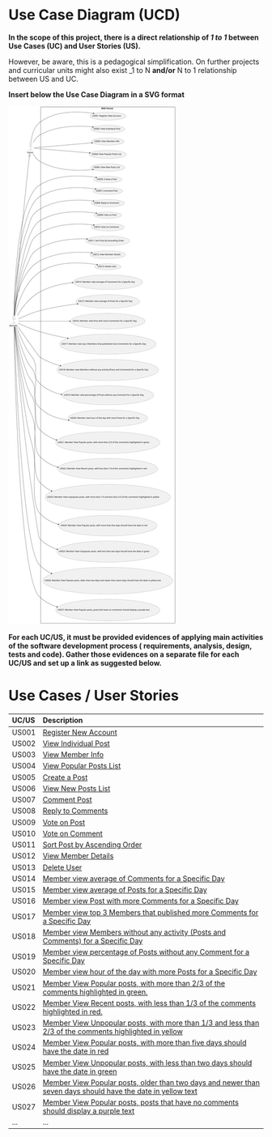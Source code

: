 # Use Case Diagram (UCD)

**In the scope of this project, there is a direct relationship of _1 to 1_ between Use Cases (UC) and User Stories (US).**

However, be aware, this is a pedagogical simplification. On further projects and curricular units might also exist _1 to
N **and/or** N to 1 relationship between US and UC.

**Insert below the Use Case Diagram in a SVG format**

![Use Case Diagram](svg/use-case-diagram.svg)

**For each UC/US, it must be provided evidences of applying main activities of the software development process (
requirements, analysis, design, tests and code). Gather those evidences on a separate file for each UC/US and set up a
link as suggested below.**

# Use Cases / User Stories

| UC/US  | Description                                                                                                                                                                    |
|:-------|:-------------------------------------------------------------------------------------------------------------------------------------------------------------------------------|
| US001 | [Register New Account](../../US001/01.requirements-engineering/US001.md)                                                                                                        |
| US002 | [View Individual Post](../../US002/01.requirements-engineering/readme.md)                                                                                                       |
| US003 | [View Member Info](../../US003/01.requirements-engineering/US003.md)                                                                                                            |
| US004 | [View Popular Posts List](../../US004/01.requirements-engineering/readme.md)                                                                                                    |
| US005 | [Create a Post](../../US005/01.requirements-engineering/US005.md)                                                                                                               |
| US006 | [View New Posts List](../../US006/01.requirements-engineering/US006.md)                                                                                                         |
| US007 | [Comment Post](../../US007/01.requirements-engineering/US007.md)                                                                                                                |
| US008 | [Reply to Comments](../../US008/01.requirements-engineering/US008.md)                                                                                                           |
| US009 | [Vote on Post](../../US009/01.requirements-engineering/US009.md)                                                                                                                |
| US010 | [Vote on Comment](../../US010/01.requirements-engineering/US010.md)                                                                                                             |
| US011 | [Sort Post by Ascending Order](../../US011/01.requirements-engineering/US011.md)                                                                                                |
| US012 | [View Member Details](../../US012/01.requirements-engineering/US012.md)                                                                                                         |
| US013 | [Delete User](../../US013/01.requirements-engineering/US013.md)                                                                                                                 |
| US014 | [Member view average of Comments for a Specific Day](../../US014/01.requirements-engineering/US014.md)                                                                          |
| US015 | [Member view average of Posts for a Specific Day](../../US015/01.requirements-engineering/US015.md)                                                                             |
| US016 | [Member view Post with more Comments for a Specific Day](../../US016/01.requirements-engineering/US016.md)                                                                      |
| US017 | [Member view top 3 Members that published more Comments for a Specific Day](../../US017/01.requirements-engineering/US017.md)                                                   |
| US018 | [Member view Members without any activity (Posts and Comments) for a Specific Day](../../US018/01.requirements-engineering/US018.md)                                            |
| US019 | [Member view percentage of Posts without any Comment for a Specific Day](../../US019/01.requirements-engineering/US019.md)                                                      |
| US020 | [Member view hour of the day with more Posts for a Specific Day](../../US020/01.requirements-engineering/US020.md)                                                              |
| US021 | [Member View Popular posts, with more than 2/3 of the comments highlighted in green.](../../US021/01.requirements-engineering/US021.md)                                         |
| US022 | [Member View Recent posts, with less than 1/3 of the comments highlighted in red.](../../US022/01.requirements-engineering/US022.md)                                            |
| US023 | [Member View Unpopular posts, with more than 1/3 and less than 2/3 of the comments highlighted in yellow](../../US023/01.requirements-engineering/US023.md)                     |
| US024 | [Member View Popular posts, with more than five days should have the date in red ](../../US023/01.requirements-engineering/US024.md)                                            |
| US025 | [Member View Unpopular posts, with less than two days should have the date in green](../../US025/01.requirements-engineering/US025.md)                                          |
| US026 | [Member View Popular posts, older than two days and newer than seven days should have the date in yellow text](../../US026/01.requirements-engineering/US026.md)                |
| US027 | [Member View Popular posts, posts that have no comments should display a purple text](../../US027/01.requirements-engineering/US027.md)                                         |
| ...    | ...                                          |


